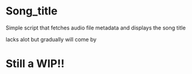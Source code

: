 # Song_title
Simple script that fetches audio file metadata and displays the song title

lacks alot but gradually will come by

# Still a WIP!!